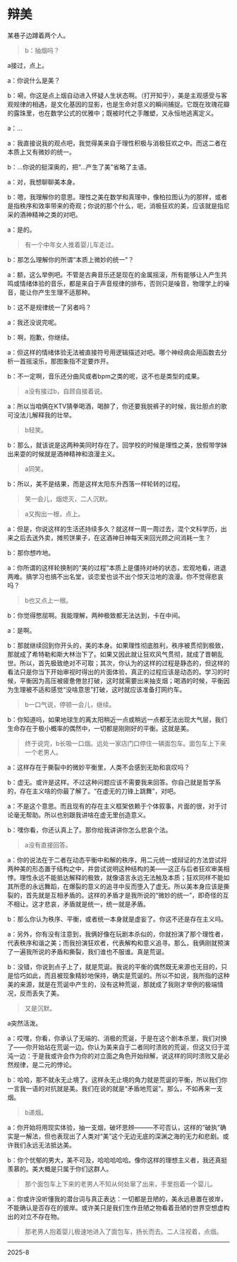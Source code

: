 # 辩美

某巷子边蹲着两个人。

> b：抽烟吗？

a接过，点上。

a：你说什么是美？

b：嗬，你这是点上烟自动进入怀疑人生状态啊。（打开知乎），美是主观感受与客观规律的相遇，是文化基因的显影，也是生命对意义的瞬间捕捉。它既在玫瑰花瓣的露珠里，也在数学公式的优雅中；既被时代之手雕塑，又永恒地逃离定义。

a：…

a：我直接说我的观点吧，我觉得美来自于理性积极与消极狂欢之中。而这二者在本质上又有微妙的统一。

b：…你说的挺深奥的，把“...产生了美”省略了主语。

a：对，我想聊聊美本身。

b：嗯，我理解你的意思。理性之美在数学和真理中，像柏拉图认为的那样，或者是指秩序和效率带来的奇观；你说的那个什么，呃，消极狂欢的美，应该就是指尼采的酒神精神之类的对吧。

a：是的。

> 有一个中年女人推着婴儿车走过。

b：那怎么理解你的所谓“本质上微妙的统一”？

a：额，这么举例吧。不管是古典音乐还是现在的金属摇滚，所有能够让人产生共鸣或情绪体验的音乐，都是来自于声音规律的排布，否则只是噪音，物理学上的噪音，能让你产生生理不适那种。

b：这不是规律统一了另者吗？

a：我还没说完呢。

b：啊，抱歉，你继续。

a：但这样的情绪体验无法被直接符号用逻辑描述对吧。哪个神经病会用函数去分析一首摇滚乐，那图象指不定要炸开。

b：不一定啊，音乐还分曲风或者bpm之类的呢，这不也是类型的成果。

> a没有接过b，自顾自接着说。

a：所以当咱俩在KTV猜拳喝酒，喝醉了，你还要我脱裤子的时候，我壮胆点的歌可没法儿解释我的壮举。

> b轻笑。

b：那么，就该说是这两种美同时存在了。回学校的时候是理性之美，放假带学妹出来耍的时候就是酒神精神和浪漫主义。

> a同笑。

b：所以，美不是结果，而是这样太阳东升西落一样轮转的过程。

> 笑一会儿，烟熄灭，二人沉默。

> a又掏出一根，点上。

a：但是，你说这样的生活还持续多久？就这样一周一周过去，混个文科学历，出来之后去送外卖，摊煎饼果子，在这酒神日神每天来回光顾之间消耗一生？

b：那你想咋地。

a：你所谓的这样轮换制的“美的过程”本质上是僵持对峙的状态，宏观地看，进退两难。搞学习也搞不出名堂，谈恋爱也谈不出个惊天泣地的浪漫。你不觉得悲哀吗？

> b也又点上一根。

b：你觉得憋屈啊。我能理解，两种极致都无法达到，卡在中间。

a：是啊。

b：那就继续回到你开头的，美的本身。如果理性彻底胜利，秩序被贯彻到极致，那就成了希特勒和斯大林治下了。如果又因此就让狂欢风气贯彻，就成了晋朝乱世。所以，首先极致绝对不可取；其次，你认为的这样的过程是静态的，但这样的看法只是你当下开始审视时得出的片面体验，真正的过程应该是动态的。学习的时候，平衡因为高压被疲惫倦怠打破，这时就需要出来抽支烟；喝酒的时候，平衡因为生理被不适和感觉“没啥意思”打破，这时就应该准备打网约车。

> b一口气说，停顿一会儿，继续。

b：你知道吗，如果地球生的离太阳稍近一点或稍远一点都无法出现大气层，我们生命存在于极小概率的偶然中，一切都是刚刚好的平衡。这就是美。

> 终于说完，b长吸一口烟。远处一家店门口停住一辆面包车。面包车上下来一个老男人。

a：这样存在于撕裂中的微妙平衡里，人类不会感到无助和哀叹吗？

b：虚无。或许是这样。不过这种问题应该不需要我来回答。你自己就是哲学系的，存在主义啥的你最了解了。“在虚无的刀锋上跳舞”，对吧。

a：不是这个意思。而且现有的存在主义框架依赖于个体叙事，片面的很，对于讨论毫无帮助。所以也别跟我讲啥在虚无里创造意义。

b：嘿你看，你还认真上了。那你给我讲讲你怎么悲哀个法。

> a没有直接回答。

a：你的说法在于二者在动态平衡中和解的秩序，用二元统一或辩证的方法尝试将两种美的形态置于结构之中，并尝试说明这种结构的美——这正与后者狂欢审美相悖。理性永远不能抵达解释的极致，就像语言永远无法触及本质；狂欢同样不能如其所愿的永远舞蹈，在爆裂的意义的追寻中反而堕入了虚无。所以美本身应该是撕裂的，首先就是互相矛盾的。这样的矛盾才是我所说的“微妙的统一”，即奇怪的互不相让。这才悲哀，矛盾就是统一，统一就是矛盾。

b：那么你认为秩序、平衡，或者统一本身就是虚妄了。你这不还是存在主义吗。

a：另外，你有没有注意到，我俩好像在玩剧本杀似的，你就扮演了那个理性者，代表秩序和谐之美；而我扮演狂欢者，代表解构和意义追寻。那么，我俩刚就预演了一遍我所说的矛盾和撕裂，我们谁也不服谁。真是荒诞。

b：没错，你说到点子上了，就是荒诞。我说的平衡的偶然既无来源也无目的，只是恰巧如此，而且被现象精妙地保持，确实是荒诞的。所以不如说，我所指的这种美的来源，就是在荒诞中产生的，没有这种荒诞，那就成了我刚才举例的极端情况，反而丢失了美。

> 又是沉默。

a突然活泼。

a：哎嘿，你看，你承认了无端的、消极的荒诞，于是在这个剧本杀里，我们对换了——你开始站在荒诞一边。你认为美来自于二者同时溃败的荒诞，但这又归于混沌一边：于是我或许会作为你的对立面之角色开始辩解，说这样的同时溃败又是必然规律，是二元的悖论。

b：哈哈，那不就永无止境了。这样永无止境的角力就是荒诞的平衡，所以我们你一言我一语的对抗就是美。我们在说的就是“矛盾地荒诞”。那么，不如再来一支烟。

> b递烟。

a：你开始将用现实体验，抽一支烟，破坏思辨———不可否认，这样的“破执”确实是一解法，但也表现出了人类对“美”这个无边无底的深渊之海的无力和悲剧。或许我们永远无法抵达美。

b：你个忧郁的男大，美不可及，哈哈哈哈哈。像你这样的理想主义者，我还真挺羡慕的。美大概是只属于你们这群人。

> 那个面包车上下来的老男人不知从何处窜了出来，手里抱着一个婴儿。

a：你或许没听懂我的潜台词与真正表达：一切都是丑陋的，美永远悬置在彼岸，不能确认是否存在的彼岸。或许美只是我们生作丑陋之物看着丑陋的世界空想虚构出的对立不存在物。

> 那老男人抱着婴儿极速地进入了面包车，扬长而去。二人注视着，点烟。

---

2025-8

